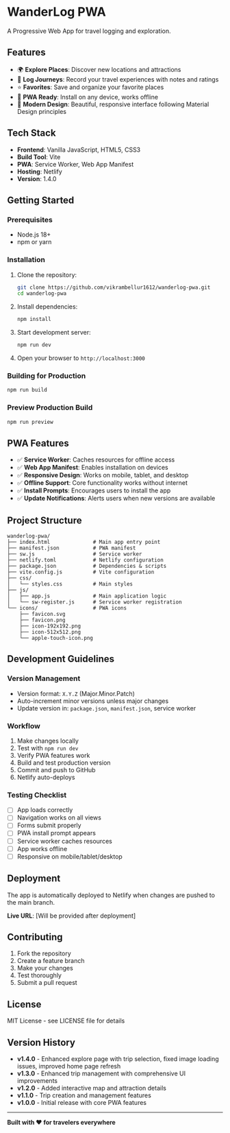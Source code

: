 # WanderLog PWA

A Progressive Web App for travel logging and exploration.

## Features

- 🌍 **Explore Places**: Discover new locations and attractions
- 📝 **Log Journeys**: Record your travel experiences with notes and ratings
- ⭐ **Favorites**: Save and organize your favorite places
- 📱 **PWA Ready**: Install on any device, works offline
- 🎨 **Modern Design**: Beautiful, responsive interface following Material Design principles

## Tech Stack

- **Frontend**: Vanilla JavaScript, HTML5, CSS3
- **Build Tool**: Vite
- **PWA**: Service Worker, Web App Manifest
- **Hosting**: Netlify
- **Version**: 1.4.0

## Getting Started

### Prerequisites

- Node.js 18+ 
- npm or yarn

### Installation

1. Clone the repository:
   ```bash
   git clone https://github.com/vikrambellur1612/wanderlog-pwa.git
   cd wanderlog-pwa
   ```

2. Install dependencies:
   ```bash
   npm install
   ```

3. Start development server:
   ```bash
   npm run dev
   ```

4. Open your browser to `http://localhost:3000`

### Building for Production

```bash
npm run build
```

### Preview Production Build

```bash
npm run preview
```

## PWA Features

- ✅ **Service Worker**: Caches resources for offline access
- ✅ **Web App Manifest**: Enables installation on devices
- ✅ **Responsive Design**: Works on mobile, tablet, and desktop
- ✅ **Offline Support**: Core functionality works without internet
- ✅ **Install Prompts**: Encourages users to install the app
- ✅ **Update Notifications**: Alerts users when new versions are available

## Project Structure

```
wanderlog-pwa/
├── index.html              # Main app entry point
├── manifest.json           # PWA manifest
├── sw.js                   # Service worker
├── netlify.toml            # Netlify configuration
├── package.json            # Dependencies & scripts
├── vite.config.js          # Vite configuration
├── css/
│   └── styles.css          # Main styles
├── js/
│   ├── app.js              # Main application logic
│   └── sw-register.js      # Service worker registration
└── icons/                  # PWA icons
    ├── favicon.svg
    ├── favicon.png
    ├── icon-192x192.png
    ├── icon-512x512.png
    └── apple-touch-icon.png
```

## Development Guidelines

### Version Management
- Version format: `X.Y.Z` (Major.Minor.Patch)
- Auto-increment minor versions unless major changes
- Update version in: `package.json`, `manifest.json`, service worker

### Workflow
1. Make changes locally
2. Test with `npm run dev`
3. Verify PWA features work
4. Build and test production version
5. Commit and push to GitHub
6. Netlify auto-deploys

### Testing Checklist
- [ ] App loads correctly
- [ ] Navigation works on all views
- [ ] Forms submit properly
- [ ] PWA install prompt appears
- [ ] Service worker caches resources
- [ ] App works offline
- [ ] Responsive on mobile/tablet/desktop

## Deployment

The app is automatically deployed to Netlify when changes are pushed to the main branch.

**Live URL**: [Will be provided after deployment]

## Contributing

1. Fork the repository
2. Create a feature branch
3. Make your changes
4. Test thoroughly
5. Submit a pull request

## License

MIT License - see LICENSE file for details

## Version History

- **v1.4.0** - Enhanced explore page with trip selection, fixed image loading issues, improved home page refresh
- **v1.3.0** - Enhanced trip management with comprehensive UI improvements
- **v1.2.0** - Added interactive map and attraction details
- **v1.1.0** - Trip creation and management features
- **v1.0.0** - Initial release with core PWA features

---

**Built with ❤️ for travelers everywhere**
